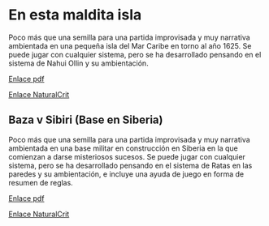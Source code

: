 # En esta maldita isla
Poco más que una semilla para una partida improvisada y muy narrativa ambientada en una pequeña isla del Mar Caribe en torno al año 1625. Se puede jugar con cualquier sistema, pero se ha desarrollado pensando en el sistema de Nahui Ollin y su ambientación.

[Enlace pdf](https://github.com/lobotic/ROL/blob/master/Partidas/EnEstaIslaMaldita.pdf)

[Enlace NaturalCrit](https://homebrewery.naturalcrit.com/share/cPe1ZCNR-)

## Baza v Sibiri (Base en Siberia)
Poco más que una semilla para una partida improvisada y muy narrativa ambientada en una base militar en construcción en Siberia en la que comienzan a darse misteriosos sucesos. Se puede jugar con cualquier sistema, pero se ha desarrollado pensando en el sistema de Ratas en las paredes y su ambientación, e incluye una ayuda de juego en forma de resumen de reglas.

[Enlace pdf](https://github.com/lobotic/ROL/blob/master/Partidas/baza.pdf)

[Enlace NaturalCrit](https://homebrewery.naturalcrit.com/share/RUnck63O)
